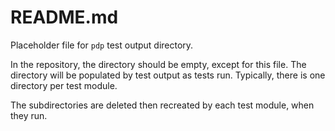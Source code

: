 # README.md

Placeholder file for `pdp` test output directory.

In the repository, the directory should be empty, except for this file. The directory will be populated by test output as tests run. Typically, there is one directory per test module.

The subdirectories are deleted then recreated by each test module, when they run.